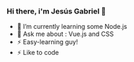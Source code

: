 ### Hi there, i'm Jesús Gabriel 👋

- 🌱 I’m currently learning some Node.js
- 💬 Ask me about : Vue.js and CSS
- ⚡ Easy-learning guy!
- ⚡ Like to code
